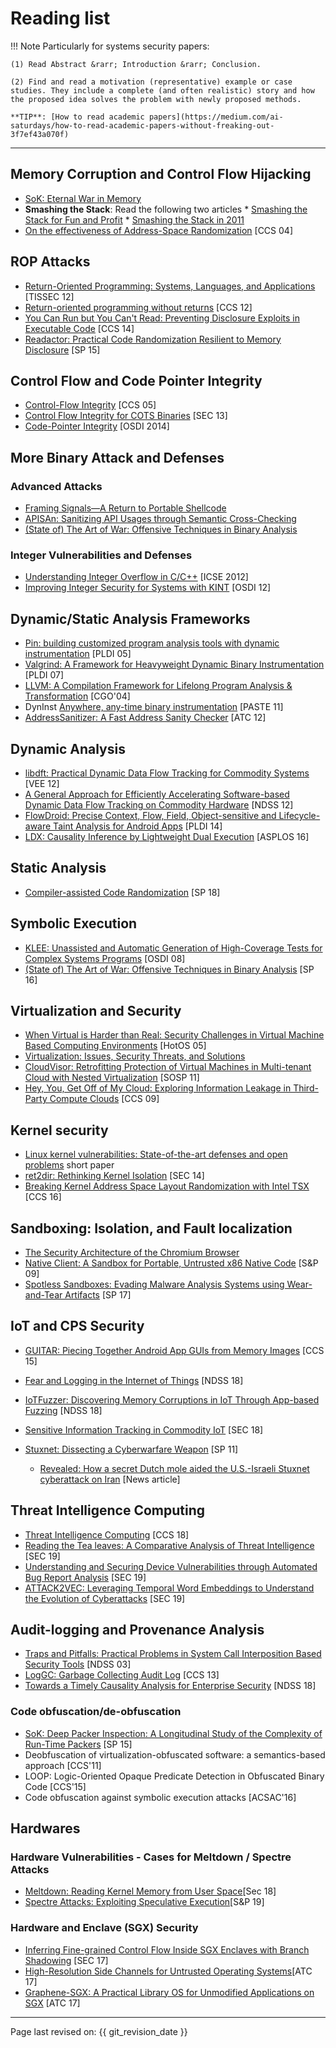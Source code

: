 # Reading list

!!! Note
    Particularly for systems security papers:

    (1) Read Abstract &rarr; Introduction &rarr; Conclusion.

    (2) Find and read a motivation (representative) example or case studies. They include a complete (and often realistic) story and how the proposed idea solves the problem with newly proposed methods.

    **TIP**: [How to read academic papers](https://medium.com/ai-saturdays/how-to-read-academic-papers-without-freaking-out-3f7ef43a070f)
---

<!-- 
## Sources

* [VPK](https://cs.brown.edu/courses/csci2951-u/lectures.html#l01)
* [Suman seminar course](http://www.cs.columbia.edu/~suman/coms_e6183.html)
* [Taesoo Kim seminar course](https://tc.gts3.org/cs8803/2014/cal.html)
* [Suman system security course](http://www.cs.columbia.edu/~suman/security_1.html)
* [Youngjin Jang - seminar course](https://syssec-s18.unexploitable.systems/cal.html)
* [Mu Zhang seminar course](https://sites.google.com/site/muzhang82/cs6956-001-2019fall)
-->

## Memory Corruption and Control Flow Hijacking

* [SoK: Eternal War in Memory](https://ieeexplore.ieee.org/abstract/document/6547101)
* **Smashing the Stack**: Read the following two articles
      * [Smashing the Stack for Fun and Profit](http://phrack.org/issues/49/14.html#article)
      * [Smashing the Stack in 2011](https://paulmakowski.wordpress.com/2011/01/25/smashing-the-stack-in-2011/)
* [On the effectiveness of Address-Space Randomization](https://web.stanford.edu/~blp/papers/asrandom.pdf) [CCS 04]

## ROP Attacks

* [Return-Oriented Programming: Systems, Languages, and Applications](https://dl.acm.org/citation.cfm?id=2133377) [TISSEC 12]
* [Return-oriented programming without returns](https://dl.acm.org/citation.cfm?id=1866370) [CCS 12]
* [You Can Run but You Can't Read: Preventing Disclosure Exploits in Executable Code](https://www.infsec.cs.uni-saarland.de/wp-content/uploads/sites/2/2014/10/nuernberger2014ccs_disclosure.pdf) [CCS 14]
* [Readactor: Practical Code Randomization Resilient to Memory Disclosure](https://www.ics.uci.edu/~sjcrane/papers/sjcrane15_readactor.pdf) [SP 15]

## Control Flow and Code Pointer Integrity

* [Control-Flow Integrity](https://dl.acm.org/citation.cfm?id=1102165) [CCS 05]
* [Control Flow Integrity for COTS Binaries](https://www.usenix.org/node/174767) [SEC 13]
* [Code-Pointer Integrity](https://syssec-s18.unexploitable.systems/l/week03/cpi.pdf) [OSDI 2014]

## More Binary Attack and Defenses

### Advanced Attacks

* [Framing Signals—A Return to Portable Shellcode](https://syssec-s18.unexploitable.systems/l/week03/srop.pdf)
* [APISAn: Sanitizing API Usages through Semantic Cross-Checking](https://syssec-s18.unexploitable.systems/l/week04/apisan.pdf)
* [(State of) The Art of War: Offensive Techniques in Binary Analysis](https://syssec-s18.unexploitable.systems/l/week04/angrSoK.pdf)

### Integer Vulnerabilities and Defenses

* [Understanding Integer Overflow in C/C++](http://www.cs.utah.edu/~regehr/papers/overflow12.pdf) [ICSE 2012]
* [Improving Integer Security for Systems with KINT](https://syssec-s18.unexploitable.systems/l/week04/kint.pdf) [OSDI 12]

## Dynamic/Static Analysis Frameworks

* [Pin: building customized program analysis tools with dynamic instrumentation](https://www.cs.ucr.edu/~heng/teaching/cs260-winter2017/luk05pin.pdf) [PLDI 05]
* [Valgrind: A Framework for Heavyweight Dynamic Binary Instrumentation](http://valgrind.org/docs/valgrind2007.pdf) [PLDI 07]
* [LLVM: A Compilation Framework for Lifelong Program Analysis & Transformation](https://llvm.org/pubs/2003-09-30-LifelongOptimizationTR.pdf) [CGO'04]
* DynInst [Anywhere, any-time binary instrumentation](ftp://128.105.2.31/pub/paradyn/papers/Bernat11AWAT.pdf) [PASTE 11]
* [AddressSanitizer: A Fast Address Sanity Checker](https://www.usenix.org/system/files/conference/atc12/atc12-final39.pdf) [ATC 12]

<!--  More control flow
* [Control-Flow Bending: On the Effectiveness of Control-Flow Integrity](https://www.usenix.org/node/190961) [SEC 15]
* Efficient Path Encoding [MICRO'96]
* Precise Calling Context Encoding [ICSE'10]
* LDX: Causality Inference by Lightweight Dual Execution [ASPLOS'16]
-->

## Dynamic Analysis

* [libdft: Practical Dynamic Data Flow Tracking for Commodity Systems](https://dl.acm.org/citation.cfm?id=2151042) [VEE 12]
* [A General Approach for Efficiently Accelerating Software-based Dynamic Data Flow Tracking on Commodity Hardware](https://liberty.princeton.edu/Publications/ndss12_tfa.pdf) [NDSS 12]
* [FlowDroid: Precise Context, Flow, Field, Object-sensitive and Lifecycle-aware Taint Analysis for Android Apps](https://www.bodden.de/pubs/far+14flowdroid.pdf) [PLDI 14]
* [LDX: Causality Inference by Lightweight Dual Execution]() [ASPLOS 16]

## Static Analysis

* [Compiler-assisted Code Randomization](https://www3.cs.stonybrook.edu/~mikepo/papers/ccr.sp18.pdf) [SP 18]

## Symbolic Execution

* [KLEE: Unassisted and Automatic Generation of High-Coverage Tests for Complex Systems Programs](https://dl.acm.org/citation.cfm?id=1855741.1855756) [OSDI 08]
* [(State of) The Art of War: Offensive Techniques in Binary Analysis](https://syssec-s18.unexploitable.systems/l/week04/angrSoK.pdf) [SP 16]

## Virtualization and Security

* [When Virtual is Harder than Real: Security Challenges in Virtual Machine Based Computing Environments](http://dforeman.homedns.org/~dj/550pages/Readings/garfinkle05when.pdf) [HotOS 05]
* [Virtualization: Issues, Security Threats, and Solutions](https://pdfs.semanticscholar.org/1ee8/0058d38b69ceed7ad22b3bf4c55040b1c2ec.pdf)
* [CloudVisor: Retrofitting Protection of Virtual Machines in Multi-tenant Cloud with Nested Virtualization](https://www.researchgate.net/profile/Haibo_Chen9/publication/220910130_CloudVisor_Retrofitting_protection_of_virtual_machines_in_multi-tenant_cloud_with_nested_virtualization/links/559dba5d08ae76bed0bb4730/CloudVisor-Retrofitting-protection-of-virtual-machines-in-multi-tenant-cloud-with-nested-virtualization.pdf) [SOSP 11]
* [Hey, You, Get Off of My Cloud: Exploring Information Leakage in Third-Party Compute Clouds](https://css.csail.mit.edu/6.858/2011/readings/get-off-my-cloud.pdf) [CCS 09]

## Kernel security

* [Linux kernel vulnerabilities: State-of-the-art defenses and open problems](https://tc.gts3.org/cs8803/2014/r/kbugs.pdf) short paper
* [ret2dir: Rethinking Kernel Isolation](https://www.usenix.org/system/files/conference/usenixsecurity14/sec14-paper-kemerlis.pdf) [SEC 14]
* [Breaking Kernel Address Space Layout Randomization with Intel TSX](https://dl.acm.org/citation.cfm?id=2978321) [CCS 16]


## Sandboxing: Isolation, and Fault localization

* [The Security Architecture of the Chromium Browser](https://syssec-s18.unexploitable.systems/l/week05/chrome.pdf)
* [Native Client: A Sandbox for Portable, Untrusted x86 Native Code](https://syssec-s18.unexploitable.systems/l/week05/nacl.pdf) [S&P 09]
* [Spotless Sandboxes: Evading Malware Analysis Systems using Wear-and-Tear Artifacts](https://www3.cs.stonybrook.edu/~mikepo/papers/wearntear.sp17.pdf) [SP 17]

## IoT and CPS Security

<!--
Refer to Mu Zhang, Yonghwi list

* [iRiS: Vetting Private API Abuse in iOS Applications](https://cyfi.ece.gatech.edu/publications/CCS_15_iRiS.pdf) [CCS 15]
-->

* [GUITAR: Piecing Together Android App GUIs from Memory Images](https://dl.acm.org/citation.cfm?id=2813650) [CCS 15]
* [Fear and Logging in the Internet of Things](http://seclab.illinois.edu/wp-content/uploads/2017/12/wang2018fear.pdf) [NDSS 18]
* [IoTFuzzer: Discovering Memory Corruptions in IoT Through App-based Fuzzing](https://web.cse.ohio-state.edu/~lin.3021/file/NDSS18b.pdf) [NDSS 18]
* [Sensitive Information Tracking in Commodity IoT](https://www.usenix.org/system/files/conference/usenixsecurity18/sec18-celik.pdf) [SEC 18]

* [Stuxnet: Dissecting a Cyberwarfare Weapon](https://ieeexplore.ieee.org/abstract/document/5772960) [SP 11]
    * [Revealed: How a secret Dutch mole aided the U.S.-Israeli Stuxnet cyberattack on Iran](https://news.yahoo.com/revealed-how-a-secret-dutch-mole-aided-the-us-israeli-stuxnet-cyber-attack-on-iran-160026018.html) [News article]

<!--
* [Efficient patch-based auditing for web application vulnerabilities]() [OSDI 12]
-->

## Threat Intelligence Computing

* [Threat Intelligence Computing](https://dl.acm.org/citation.cfm?id=3243829) [CCS 18]
* [Reading the Tea leaves: A Comparative Analysis of Threat Intelligence](https://www.usenix.org/conference/usenixsecurity19/presentation/li) [SEC 19]
* [Understanding and Securing Device Vulnerabilities through Automated Bug Report Analysis](https://www.usenix.org/conference/usenixsecurity19/presentation/feng) [SEC 19]
* [ATTACK2VEC: Leveraging Temporal Word Embeddings to Understand the Evolution of Cyberattacks](https://www.usenix.org/conference/usenixsecurity19/presentation/shen) [SEC 19]

## Audit-logging and Provenance Analysis

* [Traps and Pitfalls: Practical Problems in System Call Interposition Based Security Tools](https://www.ndss-symposium.org/wp-content/uploads/2017/09/Traps-and-Pitfalls-Practical-Problems-in-System-Call-Interposition-Based-Security-Tools-Tal-Garfinkel.pdf) [NDSS 03]
* [LogGC: Garbage Collecting Audit Log](https://friends.cs.purdue.edu/pubs/LogGC.pdf) [CCS 13]
* [Towards a Timely Causality Analysis for Enterprise Security](https://kangkookjee.github.io/publications/liu-ndss2018.pdf) [NDSS 18]


### Code obfuscation/de-obfuscation

* [SoK: Deep Packer Inspection: A Longitudinal Study of the Complexity of Run-Time Packers](https://ieeexplore.ieee.org/stamp/stamp.jsp?tp=&arnumber=7163053) [SP 15]
* Deobfuscation of virtualization-obfuscated software: a semantics-based approach [CCS'11]
* LOOP: Logic-Oriented Opaque Predicate Detection in Obfuscated Binary Code [CCS'15]
* Code obfuscation against symbolic execution attacks [ACSAC'16]

## Hardwares

### Hardware Vulnerabilities - Cases for Meltdown / Spectre Attacks

* [Meltdown: Reading Kernel Memory from User Space](https://www.usenix.org/system/files/conference/usenixsecurity18/sec18-lipp.pdf)[Sec 18]
* [Spectre Attacks: Exploiting Speculative Execution](https://spectreattack.com/spectre.pdf)[S&P 19]

### Hardware and Enclave (SGX) Security

* [Inferring Fine-grained Control Flow Inside SGX Enclaves with Branch Shadowing](https://www.usenix.org/system/files/conference/usenixsecurity17/sec17-lee-sangho.pdf) [SEC 17]
* [High-Resolution Side Channels for Untrusted Operating Systems](https://syssec-s18.unexploitable.systems/l/week06/sgx-side.pdf)[ATC 17]
* [Graphene-SGX: A Practical Library OS for Unmodified Applications on SGX](https://www.usenix.org/conference/atc17/technical-sessions/presentation/tsai) [ATC 17]

<!-- 
### Evasive techniques

* Evading android runtime analysis via sandbox detection [ASIACCS'14]
* Detecting Malware and Sandbox Evasion Techniques [SANS InfoSec Reading Room]

## News Topics
* X-Force: Force-Executing Binary Programs for Security Applications [USENIX'14]
* Revolver: An Automated Approach to the Detection of Evasive Web-based Malware [SP'13]

## Record and replay / N-version systems
* Intrusion recovery using selective re-execution [OSDI'10]
* Record and transplay: partial checkpointing for replay debugging across heterogeneous systems [SIGMETRICS'11]
* Transparent Mutable Replay for Multicore Debugging and Patch Validation [ASPLOS'13]
* Varan the Unbelievable: An Efficient N-version Execution Framework [ASPLOS'15]
-->

----
Page last revised on: {{ git_revision_date }}